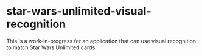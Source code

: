 # star-wars-unlimited-visual-recognition
This is a work-in-progress for an application that can use visual recognition to match Star Wars Unlimited cards
